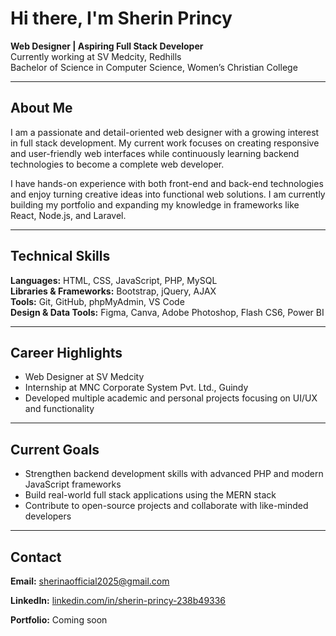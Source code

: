 # Hi there, I'm Sherin Princy

**Web Designer | Aspiring Full Stack Developer**  
Currently working at SV Medcity, Redhills  
Bachelor of Science in Computer Science, Women’s Christian College

---

## About Me

I am a passionate and detail-oriented web designer with a growing interest in full stack development. My current work focuses on creating responsive and user-friendly web interfaces while continuously learning backend technologies to become a complete web developer.

I have hands-on experience with both front-end and back-end technologies and enjoy turning creative ideas into functional web solutions. I am currently building my portfolio and expanding my knowledge in frameworks like React, Node.js, and Laravel.

---

## Technical Skills

**Languages:** HTML, CSS, JavaScript, PHP, MySQL  
**Libraries & Frameworks:** Bootstrap, jQuery, AJAX  
**Tools:** Git, GitHub, phpMyAdmin, VS Code  
**Design & Data Tools:** Figma, Canva, Adobe Photoshop, Flash CS6, Power BI

---

## Career Highlights

- Web Designer at SV Medcity  
- Internship at MNC Corporate System Pvt. Ltd., Guindy  
- Developed multiple academic and personal projects focusing on UI/UX and functionality

---

## Current Goals

- Strengthen backend development skills with advanced PHP and modern JavaScript frameworks  
- Build real-world full stack applications using the MERN stack  
- Contribute to open-source projects and collaborate with like-minded developers

---

## Contact

**Email:** sherinaofficial2025@gmail.com 

**LinkedIn:** [linkedin.com/in/sherin-princy-238b49336](https://www.linkedin.com/in/sherin-princy-238b49336) 

**Portfolio:** Coming soon
